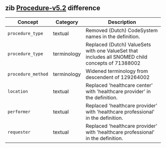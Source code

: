 ## zib [Procedure-v5.2](https://zibs.nl/wiki/Procedure-v5.2(2020EN)) difference

| Concept         | Category          | Description                             | 
|-----------------|-------------------|-----------------------------------------|
| `procedure_type` | textual | Removed (Dutch) CodeSystem names in the definition. |
| `procedure_type` | terminology | Replaced (Dutch) ValueSets with one ValueSet that includes all SNOMED child concepts of 71388002 |Procedure (procedure). | 
| `procedure_method` | terminology | Widened terminology from descendent of  129264002|Action to all of SNOMED. Changed the binding from required to extensible. |  
| `location` | textual | Replaced 'healthcare center' with 'healthcare provider' in the definition. |
| `performer` | textual | Replaced 'healthcare provider' with 'healthcare professional' in the definition. |
| `requester` | textual | Replaced 'healthcare provider' with 'healthcare professional' in the definition. |